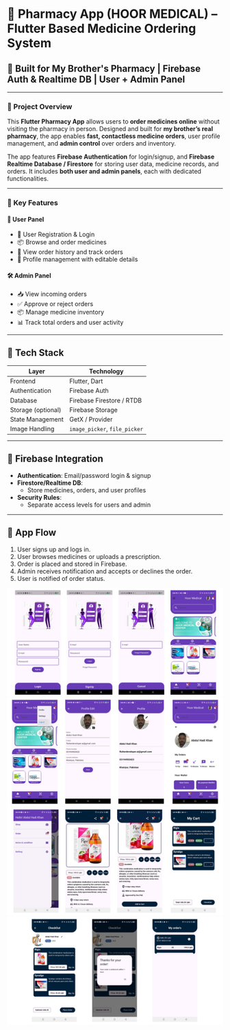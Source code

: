 # 💊 Pharmacy App (HOOR MEDICAL) – Flutter Based Medicine Ordering System

## 🏥 Built for My Brother's Pharmacy | Firebase Auth & Realtime DB | User + Admin Panel

---

### 🧾 Project Overview

This **Flutter Pharmacy App** allows users to **order medicines online** without visiting the pharmacy in person. Designed and built for **my brother’s real pharmacy**, the app enables **fast, contactless medicine orders**, user profile management, and **admin control** over orders and inventory.

The app features **Firebase Authentication** for login/signup, and **Firebase Realtime Database / Firestore** for storing user data, medicine records, and orders. It includes **both user and admin panels**, each with dedicated functionalities.

---

### 🎯 Key Features

#### 👤 User Panel
- 🔐 User Registration & Login
- 📦 Browse and order medicines
- 🧾 View order history and track orders
- 👤 Profile management with editable details


#### 🛠️ Admin Panel
- 📥 View incoming orders
- ✅ Approve or reject orders
- 📦 Manage medicine inventory
- 📊 Track total orders and user activity

---

## 🔧 Tech Stack

| Layer           | Technology                    |
|------------------|-------------------------------|
| Frontend         | Flutter, Dart                 |
| Authentication   | Firebase Auth                 |
| Database         | Firebase Firestore / RTDB     |
| Storage (optional) | Firebase Storage            |
| State Management | GetX / Provider    |
| Image Handling   | `image_picker`, `file_picker` |

---

## 🔐 Firebase Integration

- **Authentication**: Email/password login & signup
- **Firestore/Realtime DB**: 
  - Store medicines, orders, and user profiles
- **Security Rules**: 
  - Separate access levels for users and admin

---

## 🧭 App Flow

1. User signs up and logs in.
2. User browses medicines or uploads a prescription.
3. Order is placed and stored in Firebase.
4. Admin receives notification and accepts or declines the order.
5. User is notified of order status.

![Image Alt](https://github.com/AbdulHadiKhan-Flutter-Developer/Pharmacy-App/blob/bffbdb9eda6a17a6cab3a5701bd1d517747256e2/14.png)
![Image Alt](https://github.com/AbdulHadiKhan-Flutter-Developer/Pharmacy-App/blob/bffbdb9eda6a17a6cab3a5701bd1d517747256e2/15.png)
![Image Alt](https://github.com/AbdulHadiKhan-Flutter-Developer/Pharmacy-App/blob/bffbdb9eda6a17a6cab3a5701bd1d517747256e2/16.png)
![Image Alt](https://github.com/AbdulHadiKhan-Flutter-Developer/Pharmacy-App/blob/bffbdb9eda6a17a6cab3a5701bd1d517747256e2/17.png)

